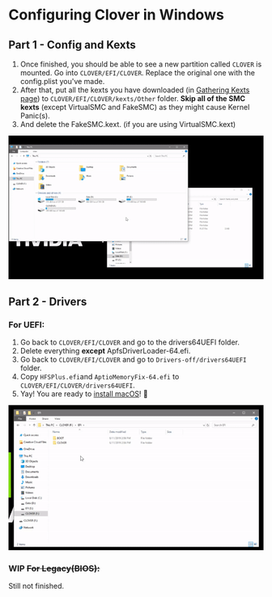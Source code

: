# Configuring Clover in Windows

## Part 1 - Config and Kexts

1. Once finished, you should be able to see a new partition called `CLOVER` is mounted. Go into `CLOVER/EFI/CLOVER`. Replace the original one with the config.plist you've made.
2. After that, put all the kexts you have downloaded \(in [Gathering Kexts page](../get-started/gathering-kexts.md)\) to `CLOVER/EFI/CLOVER/kexts/Other` folder. **Skip all of the SMC kexts** \(except VirtualSMC and FakeSMC\) as they might cause Kernel Panic\(s\).
3. And delete the FakeSMC.kext. \(if you are using VirtualSMC.kext\)

![Config and Kexts](../../.gitbook/assets/ezgif-4-106771fe2b5a.gif)

## Part 2 - Drivers

### For UEFI:

1. Go back to `CLOVER/EFI/CLOVER` and go to the drivers64UEFI folder.
2. Delete everything **except** ApfsDriverLoader-64.efi.
3. Go back to `CLOVER/EFI/CLOVER` and go to `Drivers-off/drivers64UEFI` folder.
4. Copy `HFSPlus.efi`and `AptioMemoryFix-64.efi` to `CLOVER/EFI/CLOVER/drivers64UEFI`.
5. Yay! You are ready to [install macOS](../actual-installation-part-1.md)! 🥳 

![Drivers - UEFI](../../.gitbook/assets/ezgif-4-dcd1cd3e8f07.gif)

### WIP ~~For Legacy\(BIOS\):~~

Still not finished.


